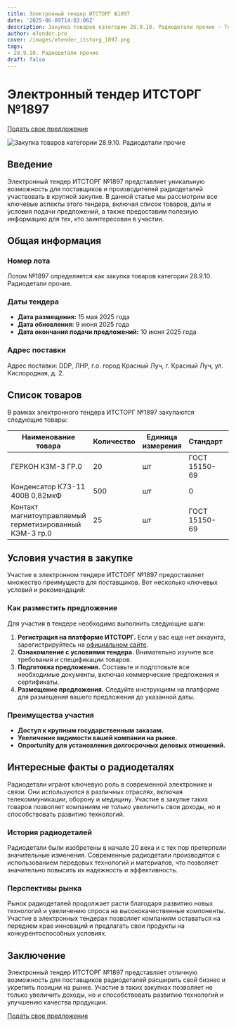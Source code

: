 ```yaml
---
title: Электронный тендер ИТСТОРГ №1897
date: '2025-06-09T14:03:06Z'
description: Закупка товаров категории 28.9.10. Радиодетали прочие - Тендер №1897
author: eTender.pro
cover: /images/etender_itstorg_1897.png
tags:
- 28.9.10. Радиодетали прочие
draft: false
---
```

# Электронный тендер ИТСТОРГ №1897

[Подать свое предложение](https://itstorg.ru/tender-1897?utm_source=etender)

![Закупка товаров категории 28.9.10. Радиодетали прочие](/images/etender_itstorg_1897.png)

## Введение

Электронный тендер ИТСТОРГ №1897 представляет уникальную возможность для поставщиков и производителей радиодеталей участвовать в крупной закупке. В данной статье мы рассмотрим все ключевые аспекты этого тендера, включая список товаров, даты и условия подачи предложений, а также предоставим полезную информацию для тех, кто заинтересован в участии.

## Общая информация

### Номер лота

Лотом №1897 определяется как закупка товаров категории 28.9.10. Радиодетали прочие.

### Даты тендера

- **Дата размещения:** 15 мая 2025 года
- **Дата обновления:** 9 июня 2025 года
- **Дата окончания подачи предложений:** 10 июня 2025 года

### Адрес поставки

Адрес поставки: DDP, ЛНР, г.о. город Красный Луч, г. Красный Луч, ул. Кислородная, д. 2.

## Список товаров

В рамках электронного тендера ИТСТОРГ №1897 закупаются следующие товары:

| Наименование товара | Количество | Единица измерения | Стандарт | Сертификат |
|----------------------|------------|-------------------|----------|------------|
| ГЕРКОН КЗМ-3 ГР.0    | 20         | шт               | ГОСТ 15150-69 | Нет        |
| Конденсатор К73-11 400В 0,82мкФ | 500       | шт               | 0          | Нет        |
| Контакт магнитоуправляемый герметизированный КЭМ-3 гр.0 | 25         | шт               | ГОСТ 15150-69 | Нет        |

## Условия участия в закупке

Участие в электронном тендере ИТСТОРГ №1897 предоставляет множество преимуществ для поставщиков. Вот несколько ключевых условий и рекомендаций:

### Как разместить предложение

Для участия в тендере необходимо выполнить следующие шаги:

1. **Регистрация на платформе ИТСТОРГ.** Если у вас еще нет аккаунта, зарегистрируйтесь на [официальном сайте](https://itstorg.ru).
2. **Ознакомление с условиями тендера.** Внимательно изучите все требования и спецификации товаров.
3. **Подготовка предложения.** Составьте и подготовьте все необходимые документы, включая коммерческие предложения и сертификаты.
4. **Размещение предложения.** Следуйте инструкциям на платформе для размещения вашего предложения до указанной даты.

### Преимущества участия

- **Доступ к крупным государственным заказам.**
- **Увеличение видимости вашей компании на рынке.**
- **Опportunity для установления долгосрочных деловых отношений.**

## Интересные факты о радиодеталях

Радиодетали играют ключевую роль в современной электронике и связи. Они используются в различных отраслях, включая телекоммуникации, оборону и медицину. Участие в закупке таких товаров позволяет компаниям не только увеличить свои доходы, но и способствовать развитию технологий.

### История радиодеталей

Радиодетали были изобретены в начале 20 века и с тех пор претерпели значительные изменения. Современные радиодетали производятся с использованием передовых технологий и материалов, что позволяет значительно повысить их надежность и эффективность.

### Перспективы рынка

Рынок радиодеталей продолжает расти благодаря развитию новых технологий и увеличению спроса на высококачественные компоненты. Участие в электронных тендерах позволяет компаниям оставаться на переднем крае инноваций и предлагать свои продукты на конкурентоспособных условиях.

## Заключение

Электронный тендер ИТСТОРГ №1897 представляет отличную возможность для поставщиков радиодеталей расширить свой бизнес и укрепить позиции на рынке. Участие в таких закупках позволяет не только увеличить доходы, но и способствовать развитию технологий и улучшению качества продукции.

[Подать свое предложение](https://itstorg.ru/tender-1897?utm_source=etender)